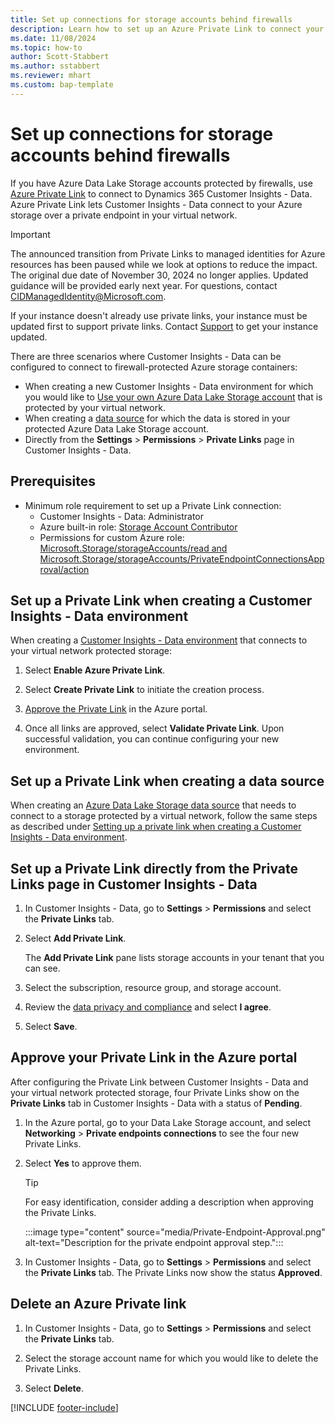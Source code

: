 ```yaml
---
title: Set up connections for storage accounts behind firewalls
description: Learn how to set up an Azure Private Link to connect your Data Lake Storage.
ms.date: 11/08/2024
ms.topic: how-to
author: Scott-Stabbert
ms.author: sstabbert
ms.reviewer: mhart
ms.custom: bap-template
---
```


# Set up connections for storage accounts behind firewalls

If you have Azure Data Lake Storage accounts protected by firewalls, use [Azure Private Link](/azure/private-link/private-link-overview) to connect to Dynamics 365 Customer Insights - Data. Azure Private Link lets Customer Insights - Data connect to your Azure storage over a private endpoint in your virtual network.

> [!IMPORTANT]
> The announced transition from Private Links to managed identities for Azure resources has been paused while we look at options to reduce the impact. The original due date of November 30, 2024 no longer applies. Updated guidance will be provided early next year. For questions, contact CIDManagedIdentity@Microsoft.com.
> 
> If your instance doesn't already use private links, your instance must be updated first to support private links. Contact [Support](https://admin.powerplatform.microsoft.com/support) to get your instance updated.

There are three scenarios where Customer Insights - Data can be configured to connect to firewall-protected Azure storage containers:

- When creating a new Customer Insights - Data environment for which you would like to [Use your own Azure Data Lake Storage account](own-data-lake-storage.md) that is protected by your virtual network.
- When creating a [data source](data-sources.md) for which the data is stored in your protected Azure Data Lake Storage account.
- Directly from the **Settings** > **Permissions** > **Private Links** page in Customer Insights - Data.

## Prerequisites

- Minimum role requirement to set up a Private Link connection:
  - Customer Insights - Data: Administrator
  - Azure built-in role: [Storage Account Contributor](/azure/role-based-access-control/built-in-roles#storage-account-contributor)
  - Permissions for custom Azure role: [Microsoft.Storage/storageAccounts/read and Microsoft.Storage/storageAccounts/PrivateEndpointConnectionsApproval/action](/azure/role-based-access-control/resource-provider-operations#microsoftstorage)

## Set up a Private Link when creating a Customer Insights - Data environment

When creating a [Customer Insights - Data environment](create-environment.md) that connects to your virtual network protected storage:

1. Select **Enable Azure Private Link**.

1. Select **Create Private Link** to initiate the creation process.

1. [Approve the Private Link](#approve-your-private-link-in-the-azure-portal) in the Azure portal.

1. Once all links are approved, select **Validate Private Link**. Upon successful validation, you can continue configuring your new environment.

## Set up a Private Link when creating a data source

When creating an [Azure Data Lake Storage data source](connect-common-data-model.md) that needs to connect to a storage protected by a virtual network, follow the same steps as described under [Setting up a private link when creating a Customer Insights - Data environment](#set-up-a-private-link-when-creating-a-customer-insights---data-environment).

## Set up a Private Link directly from the Private Links page in Customer Insights - Data

1. In Customer Insights - Data, go to **Settings** > **Permissions** and select the **Private Links** tab.

1. Select **Add Private Link**.

   The **Add Private Link** pane lists storage accounts in your tenant that you can see.

1. Select the subscription, resource group, and storage account.

1. Review the [data privacy and compliance](connections.md#data-privacy-and-compliance) and select **I agree**.

1. Select **Save**.

## Approve your Private Link in the Azure portal

After configuring the Private Link between Customer Insights - Data and your virtual network protected storage, four Private Links show on the **Private Links** tab in Customer Insights - Data with a status of **Pending**.

1. In the Azure portal, go to your Data Lake Storage account, and select **Networking** > **Private endpoints connections** to see the four new Private Links.

1. Select **Yes** to approve them.

   > [!TIP]
   > For easy identification, consider adding a description when approving the Private Links.

    :::image type="content" source="media/Private-Endpoint-Approval.png" alt-text="Description for the private endpoint approval step.":::

1. In Customer Insights - Data, go to **Settings** > **Permissions** and select the **Private Links** tab. The Private Links now show the status **Approved**.

## Delete an Azure Private link

1. In Customer Insights - Data, go to **Settings** > **Permissions** and select the **Private Links** tab.

1. Select the storage account name for which you would like to delete the Private Links.

1. Select **Delete**.

[!INCLUDE [footer-include](includes/footer-banner.md)]